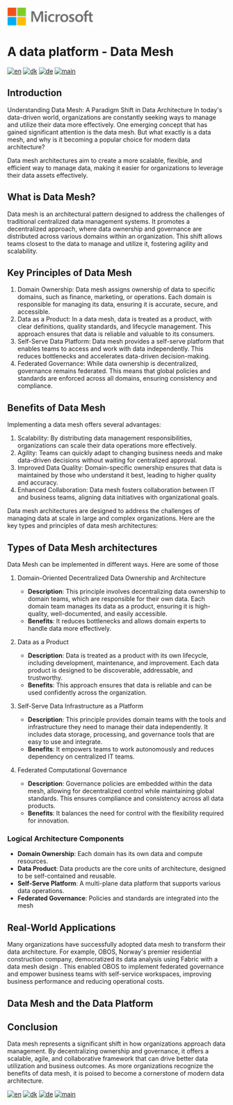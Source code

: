 ![microsoft](../images/microsoft.png)

# A data platform - Data Mesh

[![en](https://img.shields.io/badge/lang-en-red.svg)](Data-mesh.md)
[![dk](https://img.shields.io/badge/lang-da--dk-green.svg)](Data-mesh-da.md)
[![de](https://img.shields.io/badge/lang-de-yellow.svg)](Data-mesh-de.md)
[![main](https://img.shields.io/badge/main-document-blue.svg)](../README.md)

## Introduction

Understanding Data Mesh: A Paradigm Shift in Data Architecture
In today's data-driven world, organizations are constantly seeking ways to manage and utilize their data more effectively. One emerging concept that has gained significant attention is the data mesh. But what exactly is a data mesh, and why is it becoming a popular choice for modern data architecture?

Data mesh architectures aim to create a more scalable, flexible, and efficient way to manage data, making it easier for organizations to leverage their data assets effectively.

## What is Data Mesh?

Data mesh is an architectural pattern designed to address the challenges of traditional centralized data management systems. It promotes a decentralized approach, where data ownership and governance are distributed across various domains within an organization. This shift allows teams closest to the data to manage and utilize it, fostering agility and scalability.

## Key Principles of Data Mesh

1) Domain Ownership: Data mesh assigns ownership of data to specific domains, such as finance, marketing, or operations. Each domain is responsible for managing its data, ensuring it is accurate, secure, and accessible.
2) Data as a Product: In a data mesh, data is treated as a product, with clear definitions, quality standards, and lifecycle management. This approach ensures that data is reliable and valuable to its consumers.
3) Self-Serve Data Platform: Data mesh provides a self-serve platform that enables teams to access and work with data independently. This reduces bottlenecks and accelerates data-driven decision-making.
4) Federated Governance: While data ownership is decentralized, governance remains federated. This means that global policies and standards are enforced across all domains, ensuring consistency and compliance.

## Benefits of Data Mesh

Implementing a data mesh offers several advantages:

1) Scalability: By distributing data management responsibilities, organizations can scale their data operations more effectively.
2) Agility: Teams can quickly adapt to changing business needs and make data-driven decisions without waiting for centralized approval.
3) Improved Data Quality: Domain-specific ownership ensures that data is maintained by those who understand it best, leading to higher quality and accuracy.
4) Enhanced Collaboration: Data mesh fosters collaboration between IT and business teams, aligning data initiatives with organizational goals.

Data mesh architectures are designed to address the challenges of managing data at scale in large and complex organizations. Here are the key types and principles of data mesh architectures:

## Types of Data Mesh architectures

Data Mesh can be implemented in different ways. Here are some of those

1) Domain-Oriented Decentralized Data Ownership and Architecture
    - **Description**: This principle involves decentralizing data ownership to domain teams, which are responsible for their own data. Each domain team manages its data as a product, ensuring it is high-quality, well-documented, and easily accessible.
    - **Benefits**: It reduces bottlenecks and allows domain experts to handle data more effectively.
2) Data as a Product
    - **Description**: Data is treated as a product with its own lifecycle, including development, maintenance, and improvement. Each data product is designed to be discoverable, addressable, and trustworthy.
    - **Benefits**: This approach ensures that data is reliable and can be used confidently across the organization.

3) Self-Serve Data Infrastructure as a Platform
    - **Description**: This principle provides domain teams with the tools and infrastructure they need to manage their data independently. It includes data storage, processing, and governance tools that are easy to use and integrate.
    - **Benefits**: It empowers teams to work autonomously and reduces dependency on centralized IT teams.
4) Federated Computational Governance
    - **Description**: Governance policies are embedded within the data mesh, allowing for decentralized control while maintaining global standards. This ensures compliance and consistency across all data products.
    - **Benefits**: It balances the need for control with the flexibility required for innovation.

### Logical Architecture Components

- **Domain Ownership**: Each domain has its own data and compute resources.
- **Data Product**: Data products are the core units of architecture, designed to be self-contained and reusable.
- **Self-Serve Platform**: A multi-plane data platform that supports various data operations.
- **Federated Governance**: Policies and standards are integrated into the mesh

## Real-World Applications

Many organizations have successfully adopted data mesh to transform their data architecture. For example, OBOS, Norway's premier residential construction company, democratized its data analysis using Fabric with a data mesh design . This enabled OBOS to implement federated governance and empower business teams with self-service workspaces, improving business performance and reducing operational costs.

## Data Mesh and the Data Platform


## Conclusion

Data mesh represents a significant shift in how organizations approach data management. By decentralizing ownership and governance, it offers a scalable, agile, and collaborative framework that can drive better data utilization and business outcomes. As more organizations recognize the benefits of data mesh, it is poised to become a cornerstone of modern data architecture.

[![en](https://img.shields.io/badge/lang-en-red.svg)](Data-mesh.md)
[![dk](https://img.shields.io/badge/lang-da--dk-green.svg)](Data-mesh-da.md)
[![de](https://img.shields.io/badge/lang-de-yellow.svg)](Data-mesh-de.md)
[![main](https://img.shields.io/badge/main-document-blue.svg)](../README.md)